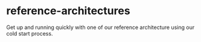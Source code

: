 # reference-architectures
Get up and running quickly with one of our reference architecture using our cold start process.
